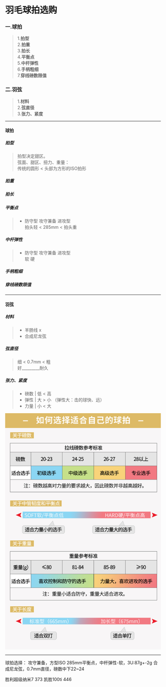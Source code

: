 # 羽毛球拍选购

### 一.球拍
>1.__拍型__  
>2.__拍重__  
>3.__拍长__  
>4.__平衡点__  
>5.__中杆弹性__  
>6.__手柄粗细__  
>7.__穿线磅数限值__  
### 二.羽弦
>1.__材料__  
>2.__弦直径__  
>3.__张力、紧度__  

* * *
#### 球拍  
##### 拍型
> 拍型决定甜区。  
> 弦面、甜区、扭力、重量：  
> 传统的圆形 < 头部为方形的ISO拍形    

##### 拍重
##### 拍长
##### 平衡点
> * 防守型  攻守兼备  进攻型  
>   拍头轻 < 285mm < 拍头重  

##### 中杆弹性
> * 防守型  攻守兼备  进攻型  
>     软               硬  

##### 手柄粗细
##### 穿线磅数限值

* * *
#### 羽弦
##### 材料
> * 羊肠线  x
> * 合成尼龙弦  

##### 弦直径
> 细 < 0.7mm < 粗  
> 好_________耐久  

##### 张力、紧度
> * 磅数 | 低 < 高  
> * 弹性 | 大 > 小  （弹性大：击的球快、远）
> * 力量 | 小 < 大

![羽毛球选购](https://github.com/BoxunWang/Badminton/blob/master/image/%E7%BE%BD%E6%AF%9B%E7%90%83%E6%8B%8D%E9%80%89%E8%B4%AD.jpg)

* * *

球拍选择：
攻守兼备，方型ISO
285mm平衡点，中杆弹性-软，3U:87g+-2g
合成尼龙弦，0.7mm直径，磅数中下22~24

胜利超级纳米7  373
凯胜100ti     446
